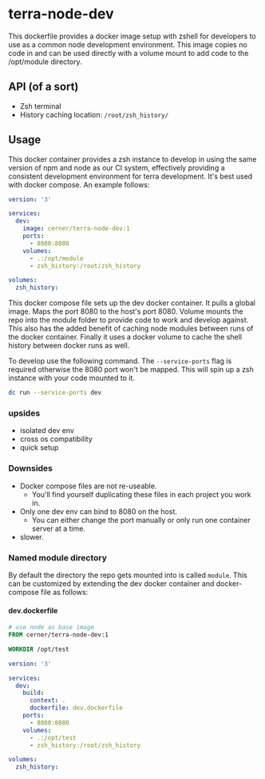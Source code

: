 # terra-node-dev

This dockerfile provides a docker image setup with zshell for developers to use as a common node development environment. This image copies no code in and can be used directly with a volume mount to add code to the /opt/module directory.

## API (of a sort)

* Zsh terminal
* History caching location: `/root/zsh_history/`

## Usage

This docker container provides a zsh instance to develop in using the same version of npm and node as our CI system, effectively providing a consistent development environment for terra development. It's best used with docker compose. An example follows:

```yml
version: '3'

services:
  dev:
    image: cerner/terra-node-dev:1
    ports:
      - 8080:8080
    volumes:
      - .:/opt/module
      - zsh_history:/root/zsh_history

volumes:
  zsh_history:

```

This docker compose file sets up the dev docker container. It pulls a global image. Maps the port 8080 to the host's port 8080. Volume mounts the repo into the module folder to provide code to work and develop against. This also has the added benefit of caching node modules between runs of the docker container. Finally it uses a docker volume to cache the shell history between docker runs as well.

To develop use the following command. The `--service-ports` flag is required otherwise the 8080 port won't be mapped. This will spin up a zsh instance with your code mounted to it.

```bash
dc run --service-ports dev
```

### upsides

* isolated dev env
* cross os compatibility
* quick setup

### Downsides

* Docker compose files are not re-useable.
  * You'll find yourself duplicating these files in each project you work in.
* Only one dev env can bind to 8080 on the host.
  * You can either change the port manually or only run one container server at a time.
* slower.

### Named module directory

By default the directory the repo gets mounted into is called `module`. This can be customized by extending the dev docker container and docker-compose file as follows:

#### dev.dockerfile

```dockerfile
# use node as base image
FROM cerner/terra-node-dev:1

WORKDIR /opt/test
```

```yml
version: '3'

services:
  dev:
    build:
      context: .
      dockerfile: dev.dockerfile
    ports:
      - 8080:8080
    volumes:
      - .:/opt/test
      - zsh_history:/root/zsh_history

volumes:
  zsh_history:

```
